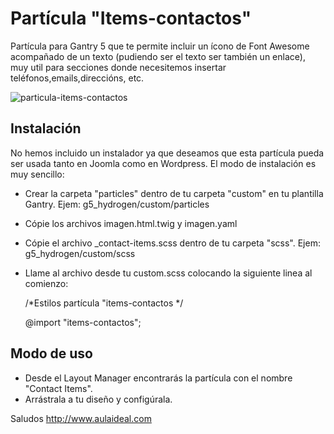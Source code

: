 # Partícula "Items-contactos"
Partícula para Gantry 5 que te permite incluir un ícono de Font Awesome acompañado de un texto (pudiendo ser el texto ser también un enlace), muy util para secciones donde necesitemos insertar teléfonos,emails,direccións, etc.

![particula-items-contactos](https://user-images.githubusercontent.com/9434043/26898765-a76f6882-4b92-11e7-8d72-4f4566ebb6cb.png)


Instalación
-----------
No hemos incluido un instalador ya que deseamos que esta partícula pueda ser usada tanto en Joomla como en Wordpress. 
El modo de instalación es muy sencillo:

+ Crear la carpeta "particles" dentro de tu carpeta "custom" en tu plantilla Gantry. Ejem: g5_hydrogen/custom/particles
+ Cópie los archivos imagen.html.twig y imagen.yaml
+ Cópie el archivo _contact-items.scss dentro de tu carpeta "scss". Ejem: g5_hydrogen/custom/scss
+ Llame al archivo desde tu custom.scss colocando la siguiente linea al comienzo: 

  /*Estilos partícula "items-contactos */
  
  @import "items-contactos";


Modo de uso
-----------
+ Desde el Layout Manager encontrarás la partícula con el nombre "Contact Items". 
+ Arrástrala a tu  diseño y configúrala.

Saludos
http://www.aulaideal.com

